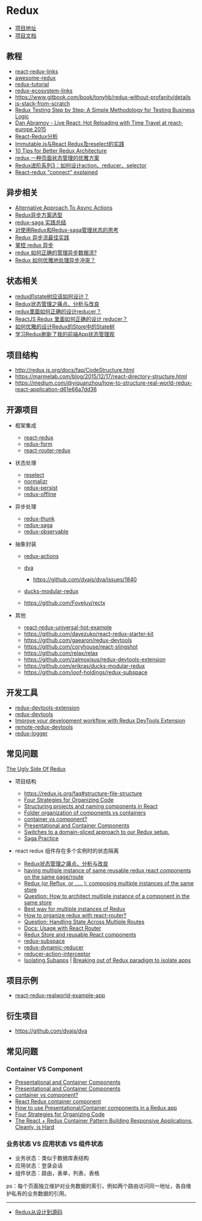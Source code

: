 Redux
========

- [项目地址](https://github.com/reactjs/redux)
- [项目文档](https://redux.js.org/)

## 教程

- [react-redux-links](https://github.com/markerikson/react-redux-links)
- [awesome-redux](https://github.com/xgrommx/awesome-redux)
- [redux-tutorial](https://github.com/happypoulp/redux-tutorial)
- [redux-ecosystem-links](https://github.com/markerikson/)
- https://www.gitbook.com/book/tonyhb/redux-without-profanity/details
- [js-stack-from-scratch](https://github.com/verekia/js-stack-from-scratch)
- [Redux Testing Step by Step: A Simple Methodology for Testing Business Logic](https://hackernoon.com/redux-testing-step-by-step-a-simple-methodology-for-testing-business-logic-8901670756ce)
- [Dan Abramov - Live React: Hot Reloading with Time Travel at react-europe 2015](https://www.youtube.com/watch?v=xsSnOQynTHs)
- [React-Redux分析](http://blog.codingplayboy.com/2017/09/25/react-redux/)
- [Immutable.js与React,Redux及reselect的实践](http://blog.codingplayboy.com/2017/09/14/immutable-react-redux/)
- [10 Tips for Better Redux Architecture](https://medium.com/javascript-scene/10-tips-for-better-redux-architecture-69250425af44)
- [redux,一种页面状态管理的优雅方案](https://foio.github.io/redux-state-manage/)
- [Redux进阶系列3：如何设计action、reducer、selector](http://www.jianshu.com/p/7de6ccb7b76d)
- [React-redux "connect" explained](https://www.sohamkamani.com/blog/2017/03/31/react-redux-connect-explained/)

## 异步相关

- [Alternative Approach To Async Actions ](https://github.com/reactjs/redux/issues/1182)
- [Redux异步方案选型](https://zhuanlan.zhihu.com/p/24337401)
- [redux-saga 实践总结](https://zhuanlan.zhihu.com/p/23012870)
- [对使用Redux和Redux-saga管理状态的思考](https://zhuanlan.zhihu.com/p/30034732)
- [Redux 异步流最佳实践](https://zhuanlan.zhihu.com/p/30735826)
- [掌控 redux 异步](https://zhuanlan.zhihu.com/p/21398212)
- [redux 如何正确的管理异步数据流?](https://www.zhihu.com/question/39456161)
- [Redux 如何优雅地处理异步冲突？](https://www.zhihu.com/question/51944726)

## 状态相关

- [redux的state树应该如何设计？](https://www.zhihu.com/question/50888321)
- [Redux状态管理之痛点、分析与改良](https://segmentfault.com/a/1190000009540007s)
- [redux里面如何正确的设计reducer？](https://cnodejs.org/topic/5718a0c23bf746cd50352ba4)
- [ReactJS Redux 里面如何正确的设计 reducer？](https://ruby-china.org/topics/29810)
- [如何优雅的设计Redux的Store中的State树](http://www.cnblogs.com/geoffgu/p/6273956.html)
- [学习Redux刷新了我的前端App状态管理观](https://segmentfault.com/a/1190000007397551)

## 项目结构
- http://redux.js.org/docs/faq/CodeStructure.html
- https://marmelab.com/blog/2015/12/17/react-directory-structure.html
- https://medium.com/@yiquanzhou/how-to-structure-real-world-redux-react-application-d61e66a7dd36

## 开源项目

- 框架集成

    - [react-redux](https://github.com/reactjs/react-redux)
    - [redux-form](https://github.com/erikras/redux-form)
    - [react-router-redux](https://github.com/reactjs/react-router-redux)

- 状态处理

    - [reselect](https://github.com/reactjs/reselect)
    - [normalizr](https://github.com/paularmstrong/normalizr)
    - [redux-persist](https://github.com/rt2zz/redux-persist)
    - [redux-offline](https://github.com/redux-offline/redux-offline)

- 异步处理

    - [redux-thunk](https://github.com/gaearon/redux-thunk)
    - [redux-saga](https://github.com/redux-saga/redux-saga)
    - [redux-observable](https://github.com/redux-observable/redux-observable)

- 抽象封装

    - [redux-actions](https://github.com/reduxactions/redux-actions)
    - [dva](https://github.com/dvajs/dva)

        - https://github.com/dvajs/dva/issues/1840

    - [ducks-modular-redux](https://github.com/erikras/ducks-modular-redux)
    - https://github.com/Foveluy/rectx

- 其他

    - [react-redux-universal-hot-example](https://github.com/erikras/react-redux-universal-hot-example)
    - https://github.com/davezuko/react-redux-starter-kit
    - https://github.com/gaearon/redux-devtools
    - https://github.com/coryhouse/react-slingshot
    - https://github.com/relax/relax
    - https://github.com/zalmoxisus/redux-devtools-extension
    - https://github.com/erikras/ducks-modular-redux
    - https://github.com/ioof-holdings/redux-subspace

## 开发工具

- [redux-devtools-extension](https://github.com/zalmoxisus/redux-devtools-extension/blob/master/docs/Troubleshooting.md)
- [redux-devtools](https://github.com/reduxjs/redux-devtools)
- [Improve your development workflow with Redux DevTools Extension](https://medium.com/@zalmoxis/improve-your-development-workflow-with-redux-devtools-extension-f0379227ff83)
- [remote-redux-devtools](https://github.com/zalmoxisus/remote-redux-devtools)
- [redux-logger](https://github.com/LogRocket/redux-logger)

## 常见问题

[The Ugly Side Of Redux](https://codeburst.io/the-ugly-side-of-redux-6591fde68200)

- 项目结构

    - https://redux.js.org/faq#structure-file-structure
    - [Four Strategies for Organizing Code](https://medium.com/@msandin/strategies-for-organizing-code-2c9d690b6f33)
    - [Structuring projects and naming components in React](https://hackernoon.com/structuring-projects-and-naming-components-in-react-1261b6e18d76)
    - [Folder organization of components vs containers](https://github.com/reduxjs/redux/issues/1618)
    - [container vs component? ](https://github.com/reduxjs/redux/issues/756)
    - [Presentational and Container Components](https://medium.com/@dan_abramov/smart-and-dumb-components-7ca2f9a7c7d0)
    - [Switches to a domain-sliced approach to our Redux setup.](https://github.com/infinitered/ignite/pull/356)
    - [Saga Practice](https://github.com/infinitered/ignite/issues/158)

- react redux 组件存在多个实例时的状态隔离

    - [Redux状态管理之痛点、分析与改良](https://segmentfault.com/a/1190000009540007?from=timeline&isappinstalled=1)
    - [having multiple instance of same reusable redux react components on the same page/route](https://stackoverflow.com/questions/42906358/having-multiple-instance-of-same-reusable-redux-react-components-on-the-same-pag)
    - [Redux (or Reflux, or ..... ): composing multiple instances of the same store](https://www.reddit.com/r/reactjs/comments/3v9tsv/redux_or_reflux_or_composing_multiple_instances/)
    - [Question: How to architect multiple instance of a component in the same store ](https://github.com/reduxjs/redux/issues/659)
    - [Best way for multiple instances of Redux](https://spectrum.chat/thread/c54f2a21-10bb-491d-9a95-86496a11c13d)
    - [How to organize redux with react-router?](https://github.com/reduxjs/redux/issues/915)
    - [Question: Handling State Across Multiple Routes ](https://github.com/reduxjs/redux/issues/1235)
    - [Docs: Usage with React Router](https://github.com/reduxjs/redux/issues/637)
    - [Redux Store and reusable React components](https://www.nine.com.au/tech/2017/07/13/09/40/redux-namespaces)
    - [redux-subspace](https://github.com/ioof-holdings/redux-subspace)
    - [redux-dynamic-reducer](https://github.com/ioof-holdings/redux-dynamic-reducer)
    - [reducer-action-interceptor](https://github.com/jony89/reducer-action-interceptor)
    - [Isolating Subapps](https://redux.js.org/recipes/isolatingsubapps) | [Breaking out of Redux paradigm to isolate apps](https://gist.github.com/gaearon/eeee2f619620ab7b55673a4ee2bf8400)

## 项目示例

- [react-redux-realworld-example-app](https://github.com/gothinkster/react-redux-realworld-example-app)

## 衍生项目

- https://github.com/dvajs/dva

## 常见问题
### Container VS Component

- [Presentational and Container Components](https://medium.com/@dan_abramov/smart-and-dumb-components-7ca2f9a7c7d0)
- [Presentational and Container Components](https://redux.js.org/docs/basics/UsageWithReact.html#presentational-and-container-components)
- [container vs component?](https://github.com/reactjs/redux/issues/756)
- [React Redux container component](https://stackoverflow.com/questions/42290287/react-redux-container-component)
- [How to use Presentational/Container components in a Redux app](https://github.com/reactjs/redux/issues/756)
- [Four Strategies for Organizing Code](https://github.com/reactjs/redux/issues/419)
- [The React + Redux Container Pattern Building Responsive Applications, Cleanly, is Hard](http://www.thegreatcodeadventure.com/the-react-plus-redux-container-pattern/)


### 业务状态 VS 应用状态 VS 组件状态

- 业务状态：类似于数据库表结构
- 应用状态：登录会话
- 组件状态：路由，表单，列表，表格

ps：每个页面独立维护对业务数据的索引，例如两个路由访问同一地址，各自维护私有的业务数据的引用。

---

- [Redux从设计到源码](https://www.jianshu.com/p/2f67fa85dd84)
